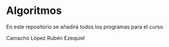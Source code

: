 # Algoritmos
En este repositorio se añadirá todos los programas para el curso


Camacho López Rubén Ezequiel

